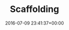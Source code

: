 ---
title:		"Scaffolding"
type:		"photos"
mediatype:		"upload"
location:		"Berlin, Germany"
date:		"2016-07-09 23:41:37+00:00"
album:		"experimental"
filename:		"scaffold-tunnel.md"
series:		"architecture"
cl_public_id:		"experimental/scaffold-tunnel"
cl_version:		1497004396
format:		"tiff"
bytes:		2322284
width:		810
height:		1440
colours:
- "#38301D"
- "#2D3632"
- "#22201D"
- "#253633"
- "#2A1E1A"
- "#6D562F"
- "#293E42"
- "#1E1603"
- "#01061F"
- "#416467"
- "#4B6976"
- "#6D5F5A"
- "#694D3F"
- "#1D2030"
- "#F5F0ED"
- "#01147B"
- "#312F37"
- "#795611"
- "#7A484C"
- "#606273"
- "#3C6362"
- "#5A696F"
- "#30182A"
- "#495479"
- "#D4EEF2"
- "#140704"
- "#DCB163"
- "#0438D0"
- "#033238"
- "#E18D61"
- "#26192A"
exposure_mode:		"Auto"
program:		"Aperture-priority AE"
aperture:		"2.8"
focal_length:		"16.0 mm"
iso:		"800"
shutter_speed:		"1/5"
metering:		"Multi-segment"
flash:		"Off, Did not fire"
white_balance:		"As Shot"
colour_temp:		"2650"
has_crop:		"true"
orientation:		"Horizontal (normal)"
camera_model:		"NIKON D800"
lens_info:		"16mm f/2.8"
artist: "Matt Finucane"
x_resolution:		"300"
y_resolution:		"300"
---
